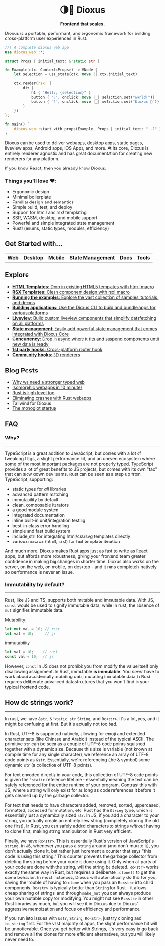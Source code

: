 <div align="center">
  <h1>🌗🚀 Dioxus</h1>
  <p>
    <strong>Frontend that scales.</strong>
  </p>
</div>

Dioxus is a portable, performant, and ergonomic framework for building cross-platform user experiences in Rust.

```rust
//! A complete dioxus web app
use dioxus_web::*;

struct Props { initial_text: &'static str }

fn Example(ctx: Context<Props>) -> VNode {
    let selection = use_state(ctx, move || ctx.initial_text);

    ctx.render(rsx! {
        div {
            h1 { "Hello, {selection}" }
            button { "?", onclick: move |_| selection.set("world!")}
            button { "?", onclick: move |_| selection.set("Dioxus 🎉")}
        }
    })
};

fn main() {
    dioxus_web::start_with_props(Example, Props { initial_text: "..?" }).block_on();
}
```

Dioxus can be used to deliver webapps, desktop apps, static pages, liveview apps, Android apps, iOS Apps, and more. At its core, Dioxus is entirely renderer agnostic and has great documentation for creating new renderers for any platform.

If you know React, then you already know Dioxus.

### **Things you'll love ❤️:**

- Ergonomic design
- Minimal boilerplate
- Familiar design and semantics
- Simple build, test, and deploy
- Support for html! and rsx! templating
- SSR, WASM, desktop, and mobile support
- Powerful and simple integrated state management
- Rust! (enums, static types, modules, efficiency)

## Get Started with...

<table style="width:100%" align="center">
    <tr >
        <th><a href="http://github.com/jkelleyrtp/dioxus">Web</a></th>
        <th><a href="http://github.com/jkelleyrtp/dioxus">Desktop</a></th>
        <th><a href="http://github.com/jkelleyrtp/dioxus">Mobile</a></th>
        <th><a href="http://github.com/jkelleyrtp/dioxus">State Management</a></th>
        <th><a href="http://github.com/jkelleyrtp/dioxus">Docs</a></th>
        <th><a href="http://github.com/jkelleyrtp/dioxus">Tools</a></th>
    <tr>
</table>

## Explore

- [**HTML Templates**: Drop in existing HTML5 templates with html! macro](docs/guides/00-index.md)
- [**RSX Templates**: Clean component design with rsx! macro](docs/guides/00-index.md)
- [**Running the examples**: Explore the vast collection of samples, tutorials, and demos](docs/guides/00-index.md)
- [**Building applications**: Use the Dioxus CLI to build and bundle apps for various platforms](docs/guides/01-ssr.md)
- [**Liveview**: Build custom liveview components that simplify datafetching on all platforms](docs/guides/01-ssr.md)
- [**State management**: Easily add powerful state management that comes integrated with Dioxus Core](docs/guides/01-ssr.md)
- [**Concurrency**: Drop in async where it fits and suspend components until new data is ready](docs/guides/01-ssr.md)
- [**1st party hooks**: Cross-platform router hook](docs/guides/01-ssr.md)
- [**Community hooks**: 3D renderers](docs/guides/01-ssr.md)

## Blog Posts

- [Why we need a stronger typed web]()
- [Isomorphic webapps in 10 minutes]()
- [Rust is high level too]()
- [Eliminating crashes with Rust webapps]()
- [Tailwind for Dioxus]()
- [The monoglot startup]()

## FAQ

### Why?

---

TypeScript is a great addition to JavaScript, but comes with a lot of tweaking flags, a slight performance hit, and an uneven ecosystem where some of the most important packages are not properly typed. TypeScript provides a lot of great benefits to JS projects, but comes with its own "tax" that can slow down dev teams. Rust can be seen as a step up from TypeScript, supporting:

- static types for _all_ libraries
- advanced pattern matching
- immutability by default
- clean, composable iterators
- a good module system
- integrated documentation
- inline built-in unit/integration testing
- best-in-class error handling
- simple and fast build system
- include_str! for integrating html/css/svg templates directly
- various macros (html!, rsx!) for fast template iteration

And much more. Dioxus makes Rust apps just as fast to write as React apps, but affords more robustness, giving your frontend team greater confidence in making big changes in shorter time. Dioxus also works on the server, on the web, on mobile, on desktop - and it runs completely natively so performance is never an issue.

### Immutability by default?

---

Rust, like JS and TS, supports both mutable and immutable data. With JS, `const` would be used to signify immutable data, while in rust, the absence of `mut` signifies immutable data.

Mutability:

```rust
let mut val = 10; // rust
let val = 10;     // js
```

Immutability

```rust
let val = 10;    // rust
const val = 10;  // js
```

However, `const` in JS does not prohibit you from modify the value itself only disallowing assignment. In Rust, immutable **is immutable**. You _never_ have to work about accidentally mutating data; mutating immutable data in Rust requires deliberate advanced datastructures that you won't find in your typical frontend code.

## How do strings work?

---

In rust, we have `&str`, `&'static str` `String`, and `Rc<str>`. It's a lot, yes, and it might be confusing at first. But it's actually not too bad.

In Rust, UTF-8 is supported natively, allowing for emoji and extended character sets (like Chinese and Arabic!) instead of the typical ASCII. The primitive `str` can be seen as a couple of UTF-8 code points squished together with a dynamic size. Because this size is variable (not known at compile time for any single character), we reference an array of UTF-8 code points as `&str`. Essentially, we're referencing (the & symbol) some dynamic `str` (a collection of UTF-8 points).

For text encoded directly in your code, this collection of UTF-8 code points is given the `'static` reference lifetime - essentially meaning the text can be safely referenced for the entire runtime of your program. Contrast this with JS, where a string will only exist for as long as code references it before it gets cleaned up by the garbage collector.

For text that needs to have characters added, removed, sorted, uppercased, formatted, accessed for mutation, etc, Rust has the `String` type, which is essentially just a dynamically sized `str`. In JS, if you add a character to your string, you actually create an entirely new string (completely cloning the old one first). In Rust, you can safely added characters to strings _without_ having to clone first, making string manipulation in Rust very efficient.

Finally, we have `Rc<str>`. This is essentially Rust's version of JavaScript's `string`. In JS, whenever you pass a `string` around (and don't mutate it), you don't actually clone it, but rather just increment a counter that says "this code is using this string." This counter prevents the garbage collector from deleting the string before your code is done using it. Only when all parts of your code are done with the string, will the string be deleted. `Rc<str>` works exactly the same way in Rust, but requires a deliberate `.clone()` to get the same behavior. In most instances, Dioxus will automatically do this for you, saving the trouble of having to `clone` when you pass an `Rc<str>` into child components. `Rc<str>` is typically better than `String` for Rust - it allows cheap sharing of strings, and through `make_mut` you can always produce your own mutable copy for modifying. You might not see `Rc<str>` in other Rust libraries as much, but you will see it in Dioxus due to Dioxus' aggressive memoization and focus on efficiency and performance.

If you run into issues with `&str`, `String`, `Rc<str>`, just try cloning and `to_string` first. For the vast majority of apps, the slight performance hit will be unnoticeable. Once you get better with Strings, it's very easy to go back and remove all the clones for more efficient alternatives, but you will likely never need to.
